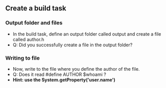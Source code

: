 ## Create a build task

### Output folder and files
- In the build task, define an output folder called output and create a file called author.h
- Q: Did you successfully create a file in the output folder?

### Writing to file
- Now, write to the file where you define the author of the file.
- Q: Does it read #define AUTHOR $whoami ?
- __Hint: use the System.getProperty('user.name')__
